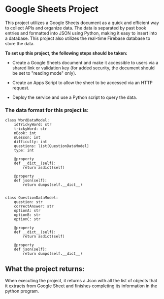 # Google Sheets Project

This project utilizes a Google Sheets document as a quick and efficient way to collect APIs and organize data. The data is separated by past book entries and formatted into JSON using Python, making it easy to insert into a database. This project also utilizes the real-time Firebase database to store the data.

**To set up this project, the following steps should be taken:**

- Create a Google Sheets document and make it accessible to users via a shared link or validation key (for added security, the document should be set to "reading mode" only).

- Create an Apps Script to allow the sheet to be accessed via an HTTP request.

- Deploy the service and use a Python script to query the data.

### The data format for this project is:

```
class WordDataModel:
    idTrickyWord: str
    trickyWord: str
    nBook: int
    nLesson: int
    difficulty: int
    questions: list[QuestionDataModel]
    type: int

    @property
    def __dict__(self):
        return asdict(self)

    @property
    def json(self):
        return dumps(self.__dict__)
        
```

```
class QuestionDataModel:
    question: str
    correctAnswer: str
    optionA: str
    optionB: str
    optionC: str

    @property
    def __dict__(self):
        return asdict(self)

    @property
    def json(self):
        return dumps(self.__dict__)
```

## What the project returns:

When executing the project, it returns a Json with all the list of objects that it extracts from Google Sheet and finishes completing its information in the python program.

